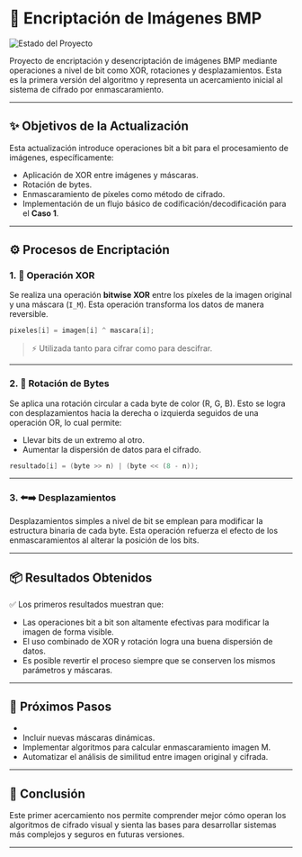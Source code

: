 
# 🔐 Encriptación de Imágenes BMP 
![Estado del Proyecto](https://img.shields.io/badge/ESTADO-EN%20DESARROLLO-yellow?style=flat-square)

Proyecto de encriptación y desencriptación de imágenes BMP mediante operaciones a nivel de bit como XOR, rotaciones y desplazamientos. Esta es la primera versión del algoritmo y representa un acercamiento inicial al sistema de cifrado por enmascaramiento.

---

## ✨ Objetivos de la Actualización

Esta actualización introduce operaciones bit a bit para el procesamiento de imágenes, específicamente:

- Aplicación de XOR entre imágenes y máscaras.
- Rotación de bytes.
- Enmascaramiento de píxeles como método de cifrado.
- Implementación de un flujo básico de codificación/decodificación para el **Caso 1**.

---

## ⚙️ Procesos de Encriptación

### 1. 🔁 Operación XOR

Se realiza una operación **bitwise XOR** entre los píxeles de la imagen original y una máscara (`I_M`). Esta operación transforma los datos de manera reversible.

```cpp
pixeles[i] = imagen[i] ^ mascara[i];
```

> ⚡ Utilizada tanto para cifrar como para descifrar.

---

### 2. 🔄 Rotación de Bytes

Se aplica una rotación circular a cada byte de color (R, G, B). Esto se logra con desplazamientos hacia la derecha o izquierda seguidos de una operación OR, lo cual permite:

- Llevar bits de un extremo al otro.
- Aumentar la dispersión de datos para el cifrado.

```cpp
resultado[i] = (byte >> n) | (byte << (8 - n));
```

---

### 3. ⬅️➡️ Desplazamientos

Desplazamientos simples a nivel de bit se emplean para modificar la estructura binaria de cada byte. Esta operación refuerza el efecto de los enmascaramientos al alterar la posición de los bits.

---

## 📦 Resultados Obtenidos

✅ Los primeros resultados muestran que:

- Las operaciones bit a bit son altamente efectivas para modificar la imagen de forma visible.
- El uso combinado de XOR y rotación logra una buena dispersión de datos.
- Es posible revertir el proceso siempre que se conserven los mismos parámetros y máscaras.

---

## 🧪 Próximos Pasos
-
- Incluir nuevas máscaras dinámicas.
- Implementar algoritmos para calcular enmascaramiento imagen M.
- Automatizar el análisis de similitud entre imagen original y cifrada.

---

## 🧠 Conclusión

Este primer acercamiento nos permite comprender mejor cómo operan los algoritmos de cifrado visual y sienta las bases para desarrollar sistemas más complejos y seguros en futuras versiones.

---
